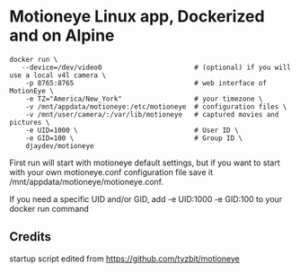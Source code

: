 # Motioneye Linux app, Dockerized and on Alpine

```shell
docker run \
   --device=/dev/video0                       # (optional) if you will use a local v4l camera \
    -p 8765:8765                              # web interface of MotionEye \
    -e TZ="America/New_York"                  # your timezone \
    -v /mnt/appdata/motioneye:/etc/motioneye  # configuration files \
    -v /mnt/user/camera/:/var/lib/motioneye   # captured movies and pictures \
    -e UID=1000 \                             # User ID \
    -e GID=100 \                              # Group ID \
    djaydev/motioneye
```

First run will start with motioneye default settings, but if you want to start with your own motioneye.conf configuration file save it /mnt/appdata/motioneye/motioneye.conf.

If you need a specific UID and/or GID, add -e UID:1000 -e GID:100 to your docker run command

## Credits

startup script edited from <https://github.com/tyzbit/motioneye>
